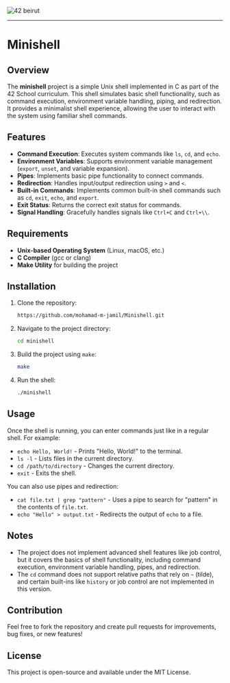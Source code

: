 ![42 beirut](https://media.licdn.com/dms/image/D4E3DAQGxvimpQQFi_A/image-scale_191_1128/0/1695893480399/42_beirut_cover?e=2147483647&v=beta&t=oNrMR2IXjtfu3XXV-uSUW8wI98g19yUUHZ0XuhtX2NE)

---

# Minishell

## Overview

The **minishell** project is a simple Unix shell implemented in C as part of the 42 School curriculum. This shell simulates basic shell functionality, such as command execution, environment variable handling, piping, and redirection. It provides a minimalist shell experience, allowing the user to interact with the system using familiar shell commands.

## Features

- **Command Execution**: Executes system commands like `ls`, `cd`, and `echo`.
- **Environment Variables**: Supports environment variable management (`export`, `unset`, and variable expansion).
- **Pipes**: Implements basic pipe functionality to connect commands.
- **Redirection**: Handles input/output redirection using `>` and `<`.
- **Built-in Commands**: Implements common built-in shell commands such as `cd`, `exit`, `echo`, and `export`.
- **Exit Status**: Returns the correct exit status for commands.
- **Signal Handling**: Gracefully handles signals like `Ctrl+C` and `Ctrl+\\`.

## Requirements

- **Unix-based Operating System** (Linux, macOS, etc.)
- **C Compiler** (gcc or clang)
- **Make Utility** for building the project

## Installation

1. Clone the repository:

    ```bash
    https://github.com/mohamad-m-jamil/Minishell.git
    ```

2. Navigate to the project directory:

    ```bash
    cd minishell
    ```

3. Build the project using `make`:

    ```bash
    make
    ```

4. Run the shell:

    ```bash
    ./minishell
    ```

## Usage

Once the shell is running, you can enter commands just like in a regular shell. For example:

- `echo Hello, World!` - Prints "Hello, World!" to the terminal.
- `ls -l` - Lists files in the current directory.
- `cd /path/to/directory` - Changes the current directory.
- `exit` - Exits the shell.

You can also use pipes and redirection:

- `cat file.txt | grep "pattern"` - Uses a pipe to search for "pattern" in the contents of `file.txt`.
- `echo "Hello" > output.txt` - Redirects the output of `echo` to a file.

## Notes

- The project does not implement advanced shell features like job control, but it covers the basics of shell functionality, including command execution, environment variable handling, pipes, and redirection.
- The `cd` command does not support relative paths that rely on `~` (tilde), and certain built-ins like `history` or job control are not implemented in this version.

## Contribution

Feel free to fork the repository and create pull requests for improvements, bug fixes, or new features!

## License

This project is open-source and available under the MIT License.
